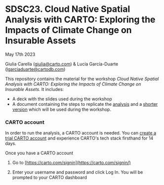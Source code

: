 # SDSC23. Cloud Native Spatial Analysis with CARTO: Exploring the Impacts of Climate Change on Insurable Assets

May 17th 2023

Giulia Carella (giulia@carto.com) & Lucía García-Duarte (lgarciaduarte@cartodb.com)

This repository contains the material for the workshop *Cloud Native Spatial Analysis with CARTO: Exploring the Impacts of Climate Change on Insurable Assets*. It includes:

- A deck with the slides used during the workshop
- A document containing the steps to replicate the [analysis]() and a [shorter version](https://github.com/CartoDB/research-public/blob/master/sdsc23-london-workshop-analyticstoolbox/Workshop%20guide%20-%20short%20version.pdf) which will be used during the workshop.

### CARTO account

In order to run the analysis, a CARTO account is needed. You can [create a trial CARTO account](https://app.carto.com/signup/) and experience CARTO's tech stack firsthand for 14 days. 

Once you have a CARTO account

1. Go to [https://carto.com/signin](https://carto.com/signin/)

2. Enter your username and password and click Log In. You will be prompted to your CARTO dashboard


